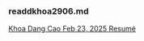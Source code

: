 ### readdkhoa2906.md
[Khoa Dang Cao Feb 23, 2025 Resumé](https://github.com/dkhoa2906/sep-2024-resume/blob/b61ede49037cae1261f096ae518c5c6663875a3d/Khoa%20Dang%20Cao%20Feb%2023%2C%202025%20Resume%CC%81.pdf)
